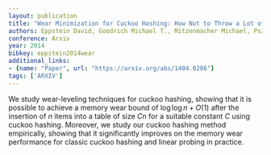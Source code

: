 ```yaml
---
layout: publication
title: "Wear Minimization for Cuckoo Hashing: How Not to Throw a Lot of Eggs into One Basket"
authors: Eppstein David, Goodrich Michael T., Mitzenmacher Michael, Pszona Paweł
conference: Arxiv
year: 2014
bibkey: eppstein2014wear
additional_links:
- {name: "Paper", url: "https://arxiv.org/abs/1404.0286"}
tags: ['ARXIV']
---
```

We study wear-leveling techniques for cuckoo hashing, showing that it is possible to achieve a memory wear bound of $\log\log n+O(1)$ after the insertion of $n$ items into a table of size $Cn$ for a suitable constant $C$ using cuckoo hashing. Moreover, we study our cuckoo hashing method empirically, showing that it significantly improves on the memory wear performance for classic cuckoo hashing and linear probing in practice.